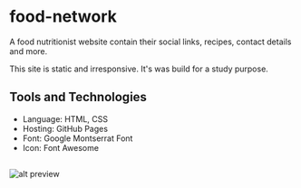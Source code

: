 # food-network

A food nutritionist website contain their social links, recipes, contact details and more.

This site is static and irresponsive. It's was build for a study purpose.

## Tools and Technologies

* Language: HTML, CSS
* Hosting: GitHub Pages
* Font: Google Montserrat Font
* Icon: Font Awesome
 
##

![alt preview](https://i.imgur.com/6Oom3JN.gif)